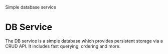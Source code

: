 Simple database service

# DB Service

The DB service is a simple database which provides persistent storage via a CRUD API. It includes fast querying, ordering and more.

